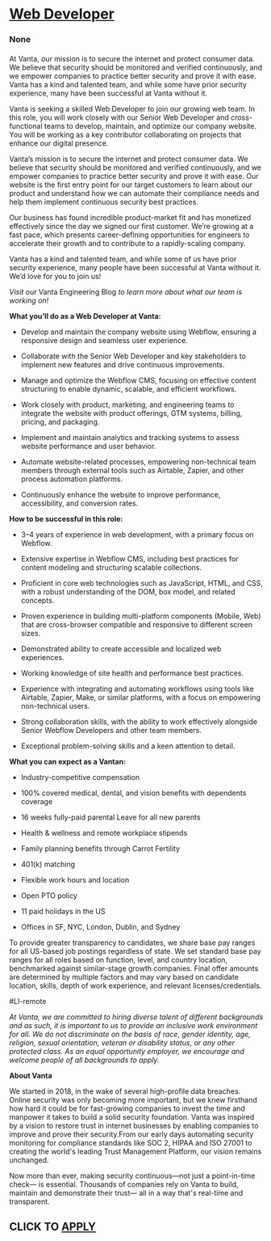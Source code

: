 # [Web Developer](https://www.remotewlb.com/apply/web-developer-139252)  
### None  
####  

At Vanta, our mission is to secure the internet and protect consumer data. We believe that security should be monitored and verified continuously, and we empower companies to practice better security and prove it with ease. Vanta has a kind and talented team, and while some have prior security experience, many have been successful at Vanta without it.

Vanta is seeking a skilled Web Developer to join our growing web team. In this role, you will work closely with our Senior Web Developer and cross-functional teams to develop, maintain, and optimize our company website. You will be working as a key contributor collaborating on projects that enhance our digital presence.

Vanta’s mission is to secure the internet and protect consumer data. We believe that security should be monitored and verified continuously, and we empower companies to practice better security and prove it with ease. Our website is the first entry point for our target customers to learn about our product and understand how we can automate their compliance needs and help them implement continuous security best practices.

Our business has found incredible product-market fit and has monetized effectively since the day we signed our first customer. We’re growing at a fast pace, which presents career-defining opportunities for engineers to accelerate their growth and to contribute to a rapidly-scaling company.

Vanta has a kind and talented team, and while some of us have prior security experience, many people have been successful at Vanta without it. We’d love for you to join us!

 _Visit our_ Vanta Engineering Blog _to learn more about what our team is working on!_

 **What you’ll do as a Web Developer at Vanta:**

  * Develop and maintain the company website using Webflow, ensuring a responsive design and seamless user experience.

  * Collaborate with the Senior Web Developer and key stakeholders to implement new features and drive continuous improvements.

  * Manage and optimize the Webflow CMS, focusing on effective content structuring to enable dynamic, scalable, and efficient workflows.

  * Work closely with product, marketing, and engineering teams to integrate the website with product offerings, GTM systems, billing, pricing, and packaging.

  * Implement and maintain analytics and tracking systems to assess website performance and user behavior.

  * Automate website-related processes, empowering non-technical team members through external tools such as Airtable, Zapier, and other process automation platforms.

  * Continuously enhance the website to improve performance, accessibility, and conversion rates.

 **How to be successful in this role:**

  * 3–4 years of experience in web development, with a primary focus on Webflow.

  * Extensive expertise in Webflow CMS, including best practices for content modeling and structuring scalable collections.

  * Proficient in core web technologies such as JavaScript, HTML, and CSS, with a robust understanding of the DOM, box model, and related concepts.

  * Proven experience in building multi-platform components (Mobile, Web) that are cross-browser compatible and responsive to different screen sizes.

  * Demonstrated ability to create accessible and localized web experiences.

  * Working knowledge of site health and performance best practices.

  * Experience with integrating and automating workflows using tools like Airtable, Zapier, Make, or similar platforms, with a focus on empowering non-technical users.

  * Strong collaboration skills, with the ability to work effectively alongside Senior Webflow Developers and other team members.

  * Exceptional problem-solving skills and a keen attention to detail.

 **What you can expect as a Vantan:**

  * Industry-competitive compensation

  * 100% covered medical, dental, and vision benefits with dependents coverage

  * 16 weeks fully-paid parental Leave for all new parents

  * Health & wellness and remote workplace stipends

  * Family planning benefits through Carrot Fertility

  * 401(k) matching

  * Flexible work hours and location

  * Open PTO policy

  * 11 paid holidays in the US

  * Offices in SF, NYC, London, Dublin, and Sydney

To provide greater transparency to candidates, we share base pay ranges for all US-based job postings regardless of state. We set standard base pay ranges for all roles based on function, level, and country location, benchmarked against similar-stage growth companies. Final offer amounts are determined by multiple factors and may vary based on candidate location, skills, depth of work experience, and relevant licenses/credentials.

#LI-remote

 _At Vanta, we are committed to hiring diverse talent of different backgrounds and as such, it is important to us to provide an inclusive work environment for all. We do not discriminate on the basis of race, gender identity, age, religion, sexual orientation, veteran or disability status, or any other protected class. As an equal opportunity employer, we encourage and welcome people of all backgrounds to apply._

 **About Vanta**

We started in 2018, in the wake of several high-profile data breaches. Online security was only becoming more important, but we knew firsthand how hard it could be for fast-growing companies to invest the time and manpower it takes to build a solid security foundation. Vanta was inspired by a vision to restore trust in internet businesses by enabling companies to improve and prove their security.From our early days automating security monitoring for compliance standards like SOC 2, HIPAA and ISO 27001 to creating the world's leading Trust Management Platform, our vision remains unchanged.

Now more than ever, making security continuous—not just a point-in-time check— is essential. Thousands of companies rely on Vanta to build, maintain and demonstrate their trust— all in a way that's real-time and transparent.

  
## CLICK TO [APPLY](https://www.remotewlb.com/apply/web-developer-139252)

